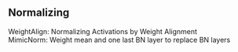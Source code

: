 ## Normalizing ##
WeightAlign: Normalizing Activations by Weight Alignment  
MimicNorm: Weight mean and one last BN layer to replace BN layers
